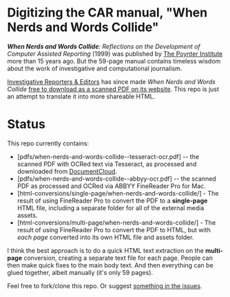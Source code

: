
# Digitizing the CAR manual, "When Nerds and Words Collide"

_**When Nerds and Words Collide**: Reflections on the Development of Computer Assisted Reporting_ (1999) was published by [The Poynter Institute](http://www.poynter.org) more than 15 years ago. But the 59-page manual contains timeless wisdom about the work of investigative and computational journalism.

[Investigative Reporters & Editors](http://ire.org/) has since made *When Nerds and Words Collide* [free to download as a scanned PDF on its website](http://store.ire.org/products/when-nerds-and-words-collide-reflections-on-the-development-of-computer-assisted-reporting). This repo is just an attempt to translate it into more shareable HTML.




# Status

This repo currently contains:

- [pdfs/when-nerds-and-words-collide--tesseract-ocr.pdf] -- the scanned PDF with OCRed text via Tesseract, as processed and downloaded from [DocumentCloud](https://www.documentcloud.org/documents/757701).
- [pdfs/when-nerds-and-words-collide--abbyy-ocr.pdf] -- the scanned PDF as processed and OCRed via ABBYY FineReader Pro for Mac.
- [html-conversions/single-page/when-nerds-and-words-collide/] - The result of using FineReader Pro to convert the PDF to a __single-page__ HTML file, including a separate folder for all of the external media assets.
- [html-conversions/multi-page/when-nerds-and-words-collide/] - The result of using FineReader Pro to convert the PDF to HTML, but with _each page_ converted into its own HTML file and assets folder.


I think the best approach is to do a quick HTML text extraction on the __multi-page__ conversion, creating a separate text file for each page. People can then make quick fixes to the main body text. And then everything can be glued together, albeit manually (it's only 59 pages).

Feel free to fork/clone this repo. Or suggest [something in the issues](https://github.com/nerdsandwords/poynter-pdf/issues).
